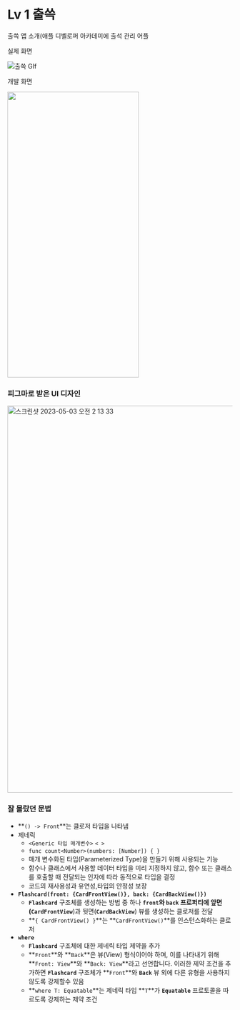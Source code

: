 # Lv 1 출쓱

출쓱 앱 소개(애플 디벨로퍼 아카데미에 출석 관리 어플

실제 화면

![출쓱 GIf](https://github.com/MoHamSung/bulmang/assets/114594496/66d922c6-409f-4427-8dcd-29eb63e7605a)


개발 화면

<img src= https://github.com/MoHamSung/bulmang/assets/114594496/589ba892-34f6-4f73-a499-a4d9ae60827f width="294" height="640"/>


### 피그마로 받은 UI 디자인

<img width="867" alt="스크린샷 2023-05-03 오전 2 13 33" src="https://github.com/MoHamSung/bulmang/assets/114594496/39c0446c-61cc-4482-9805-af9f7e25c7c1">



### **잘 몰랐던 문법**

- **`() -> Front`**는 클로저 타입을 나타냄
- 제네릭
    - `<Generic 타입 매개변수>` `< >`
    - `func count<Number>(numbers: [Number]) { }`
    - 매개 변수화된 타입(Parameterized Type)을 만들기 위해 사용되는 기능
    - 함수나 클래스에서 사용할 데이터 타입을 미리 지정하지 않고, 함수 또는 클래스를 호출할 때 전달되는 인자에 따라 동적으로 타입을 결정
    - 코드의 재사용성과 유연성,타입의 안정성 보장
- **`Flashcard(front: {CardFrontView()}, back: {CardBackView()})`**
    - **`Flashcard`** 구조체를 생성하는 방법 중 하나
    **`front`**와 **`back`** 프로퍼티에 앞면(**`CardFrontView`**)과 뒷면(**`CardBackView`**) 뷰를 생성하는 클로저를 전달
    - **`{ CardFrontView() }`**는 **`CardFrontView()`**를 인스턴스화하는 클로저
- **`where`**
    - **`Flashcard`** 구조체에 대한 제네릭 타입 제약을 추가
    - **`Front`**와 **`Back`**은 뷰(View) 형식이어야 하며, 이를 나타내기 위해 **`Front: View`**와 **`Back: View`**라고 선언합니다. 이러한 제약 조건을 추가하면 **`Flashcard`** 구조체가 **`Front`**와 **`Back`** 뷰 외에 다른 유형을 사용하지 않도록 강제할수 있음
    - **`where T: Equatable`**는 제네릭 타입 **`T`**가 **`Equatable`** 프로토콜을 따르도록 강제하는 제약 조건



